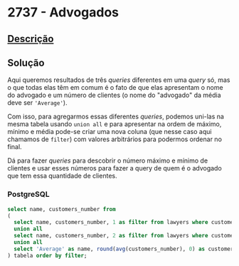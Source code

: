 # 2737 - Advogados

## [Descrição](https://www.beecrowd.com.br/judge/pt/problems/view/2737)

## Solução

Aqui queremos resultados de três _queries_ diferentes em uma _query_ só, mas o que todas elas têm em comum é o fato de que elas apresentam o nome do advogado e um número de clientes (o nome do "advogado" da média deve ser `'Average'`).

Com isso, para agregarmos essas diferentes _queries_, podemos uni-las na mesma tabela usando `union all` e para apresentar na ordem de máximo, mínimo e média pode-se criar uma nova coluna (que nesse caso aqui chamamos de `filter`) com valores arbitrários para podermos ordenar no final.

Dá para fazer _queries_ para descobrir o número máximo e mínimo de clientes e usar esses números para fazer a query de quem é o advogado que tem essa quantidade de clientes.

### PostgreSQL

```sql
select name, customers_number from
(
  select name, customers_number, 1 as filter from lawyers where customers_number = (select max(customers_number) from lawyers)
  union all
  select name, customers_number, 2 as filter from lawyers where customers_number = (select min(customers_number) from lawyers)
  union all
  select 'Average' as name, round(avg(customers_number), 0) as customers_number, 3 as filter from lawyers
) tabela order by filter;
```
